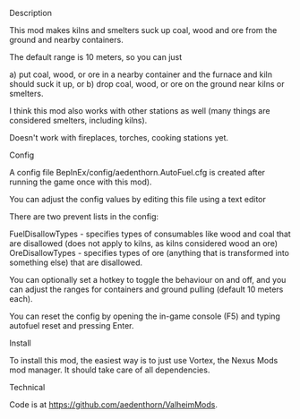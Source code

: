 Description

This mod makes kilns and smelters suck up coal, wood and ore from the ground and nearby containers.

The default range is 10 meters, so you can just

a) put coal, wood, or ore in a nearby container and the furnace and kiln should suck it up, or
b) drop coal, wood, or ore on the ground near kilns or smelters.

I think this mod also works with other stations as well (many things are considered smelters, including kilns).

Doesn't work with fireplaces, torches, cooking stations yet.


Config

A config file BepInEx/config/aedenthorn.AutoFuel.cfg is created after running the game once with this mod).

You can adjust the config values by editing this file using a text editor

There are two prevent lists in the config:

FuelDisallowTypes - specifies types of consumables like wood and coal that are disallowed (does not apply to kilns, as kilns considered wood an ore)
OreDisallowTypes - specifies types of ore (anything that is transformed into something else) that are disallowed.

You can optionally set a hotkey to toggle the behaviour on and off, and you can adjust the ranges for containers and ground pulling (default 10 meters each).

You can reset the config by opening the in-game console (F5) and typing autofuel reset and pressing Enter.


Install

To install this mod, the easiest way is to just use Vortex, the Nexus Mods mod manager. It should take care of all dependencies.


Technical

Code is at https://github.com/aedenthorn/ValheimMods.
